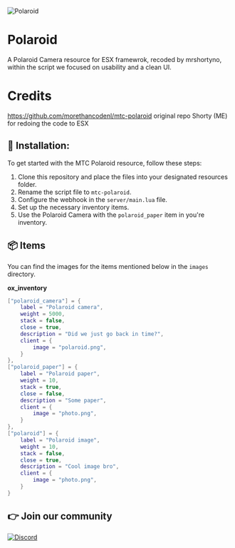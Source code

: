 ![Polaroid](https://i.imgur.com/DkWqDk5.png)

# Polaroid
A Polaroid Camera resource for ESX framewrok, recoded by mrshortyno, within the script we focused on usability and a clean UI.

# Credits
https://github.com/morethancodenl/mtc-polaroid original repo
Shorty (ME) for redoing the code to ESX

## 🔌 Installation:
To get started with the MTC Polaroid resource, follow these steps:

1. Clone this repository and place the files into your designated resources folder.
2. Rename the script file to ```mtc-polaroid```.
3. Configure the webhook in the ```server/main.lua``` file.
4. Set up the necessary inventory items.
5. Use the Polaroid Camera with the ```polaroid_paper``` item in you're inventory.

## 📦 Items
You can find the images for the items mentioned below in the ```images``` directory.

**ox_inventory**
```lua
["polaroid_camera"] = {
    label = "Polaroid camera",
    weight = 5000,
    stack = false,
    close = true,
    description = "Did we just go back in time?",
    client = {
        image = "polaroid.png",
    }
},
["polaroid_paper"] = {
    label = "Polaroid paper",
    weight = 10,
    stack = true,
    close = false,
    description = "Some paper",
    client = {
        image = "photo.png",
    }
},
["polaroid"] = {
    label = "Polaroid image",
    weight = 10,
    stack = false,
    close = true,
    description = "Cool image bro",
    client = {
        image = "photo.png",
    }
}
```
## 👉 Join our community

[![Discord](https://discord.com/api/guilds/1075048579758035014/widget.png?style=banner2)](https://discord.gg/cFuv5BMWzK)

